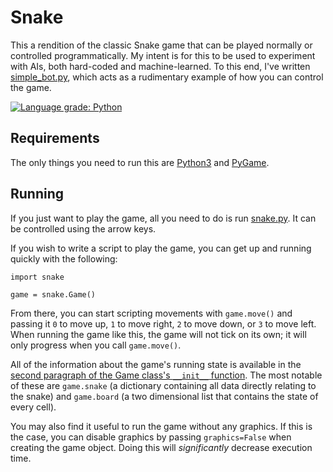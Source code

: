 # Snake
This a rendition of the classic Snake game that can be played normally or controlled programmatically.
My intent is for this to be used to experiment with AIs, both hard-coded and machine-learned.
To this end, I've written [simple_bot.py](simple_bot.py), which acts as a rudimentary example of how you can control the game.

[![Language grade: Python](https://img.shields.io/lgtm/grade/python/g/ajbrining/snake.svg?logo=lgtm&logoWidth=18)](https://lgtm.com/projects/g/ajbrining/snake/context:python)

## Requirements
The only things you need to run this are [Python3](https://www.python.org/downloads/) and [PyGame](https://www.pygame.org/news).

## Running
If you just want to play the game, all you need to do is run [snake.py](snake.py). It can be controlled using the arrow keys.

If you wish to write a script to play the game, you can get up and running quickly with the following:
```
import snake

game = snake.Game()
```
From there, you can start scripting movements with `game.move()` and passing it `0` to move up, `1` to move right, `2` to move down, or `3` to move left.
When running the game like this, the game will not tick on its own; it will only progress when you call `game.move()`.

All of the information about the game's running state is available in the [second paragraph of the Game class's `__init__` function](https://github.com/ajbrining/snake/blob/master/snake.py#L57).
The most notable of these are `game.snake` (a dictionary containing all data directly relating to the snake) and `game.board` (a two dimensional list that contains the state of every cell).

You may also find it useful to run the game without any graphics.
If this is the case, you can disable graphics by passing `graphics=False` when creating the game object.
Doing this will *significantly* decrease execution time.
